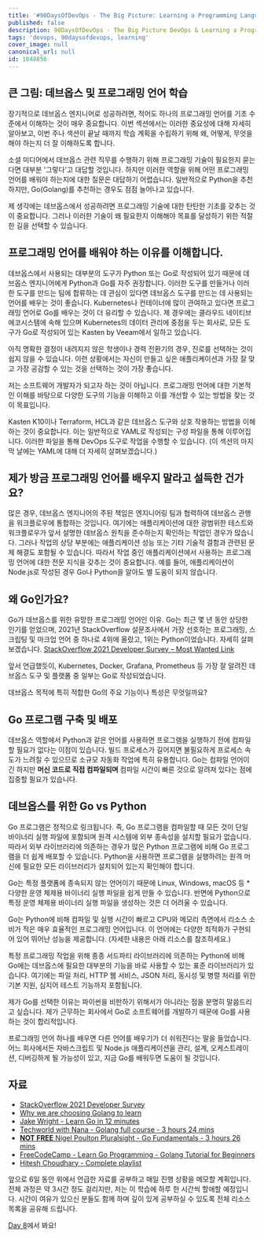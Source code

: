 ```yaml
---
title: '#90DaysOfDevOps - The Big Picture: Learning a Programming Language - Day 7'
published: false
description: 90DaysOfDevOps - The Big Picture DevOps & Learning a Programming Language
tags: 'devops, 90daysofdevops, learning'
cover_image: null
canonical_url: null
id: 1048856
---
```


## 큰 그림: 데브옵스 및 프로그래밍 언어 학습

장기적으로 데브옵스 엔지니어로 성공하려면, 적어도 하나의 프로그래밍 언어를 기초 수준에서 이해하는 것이 매우 중요합니다. 이번 섹션에서는 이러한 중요성에 대해 자세히 알아보고, 이번 주나 섹션이 끝날 때까지 학습 계획을 수립하기 위해 왜, 어떻게, 무엇을 해야 하는지 더 잘 이해하도록 합니다.

소셜 미디어에서 데브옵스 관련 직무를 수행하기 위해 프로그래밍 기술이 필요한지 묻는다면 대부분 '그렇다'고 대답할 것입니다. 하지만 이러한 역할을 위해 어떤 프로그래밍 언어를 배워야 하는지에 대한 질문은 대답하기 어렵습니다. 일반적으로 Python을 추천하지만, Go(Golang)를 추천하는 경우도 점점 늘어나고 있습니다.

제 생각에는 데브옵스에서 성공하려면 프로그래밍 기술에 대한 탄탄한 기초를 갖추는 것이 중요합니다. 그러나 이러한 기술이 왜 필요한지 이해해야 목표를 달성하기 위한 적절한 길을 선택할 수 있습니다.

## 프로그래밍 언어를 배워야 하는 이유를 이해합니다.

데브옵스에서 사용되는 대부분의 도구가 Python 또는 Go로 작성되어 있기 때문에 데브옵스 엔지니어에게 Python과 Go를 자주 권장합니다. 이러한 도구를 만들거나 이러한 도구를 만드는 팀에 합류하는 데 관심이 있다면 데브옵스 도구를 만드는 데 사용되는 언어를 배우는 것이 좋습니다. Kubernetes나 컨테이너에 많이 관여하고 있다면 프로그래밍 언어로 Go를 배우는 것이 더 유리할 수 있습니다. 제 경우에는 클라우드 네이티브 에코시스템에 속해 있으며 Kubernetes의 데이터 관리에 중점을 두는 회사로, 모든 도구가 Go로 작성되어 있는 Kasten by Veeam에서 일하고 있습니다.

아직 명확한 결정이 내려지지 않은 학생이나 경력 전환기의 경우, 진로를 선택하는 것이 쉽지 않을 수 있습니다. 이런 상황에서는 자신이 만들고 싶은 애플리케이션과 가장 잘 맞고 가장 공감할 수 있는 것을 선택하는 것이 가장 좋습니다.

저는 소프트웨어 개발자가 되고자 하는 것이 아닙니다. 프로그래밍 언어에 대한 기본적인 이해를 바탕으로 다양한 도구의 기능을 이해하고 이를 개선할 수 있는 방법을 찾는 것이 목표입니다.

Kasten K10이나 Terraform, HCL과 같은 데브옵스 도구와 상호 작용하는 방법을 이해하는 것이 중요합니다. 이는 일반적으로 YAML로 작성되는 구성 파일을 통해 이루어집니다. 이러한 파일을 통해 DevOps 도구로 작업을 수행할 수 있습니다. (이 섹션의 마지막 날에는 YAML에 대해 더 자세히 살펴보겠습니다.)

## 제가 방금 프로그래밍 언어를 배우지 말라고 설득한 건가요?

많은 경우, 데브옵스 엔지니어의 주된 책임은 엔지니어링 팀과 협력하여 데브옵스 관행을 워크플로우에 통합하는 것입니다. 여기에는 애플리케이션에 대한 광범위한 테스트와 워크플로우가 앞서 설명한 데브옵스 원칙을 준수하는지 확인하는 작업인 경우가 많습니다. 그러나 작업의 상당 부분에는 애플리케이션 성능 또는 기타 기술적 결함과 관련된 문제 해결도 포함될 수 있습니다. 따라서 작업 중인 애플리케이션에서 사용하는 프로그래밍 언어에 대한 전문 지식을 갖추는 것이 중요합니다. 예를 들어, 애플리케이션이 Node.js로 작성된 경우 Go나 Python을 알아도 별 도움이 되지 않습니다.

## 왜 Go인가요?

Go가 데브옵스를 위한 유망한 프로그래밍 언어인 이유. Go는 최근 몇 년 동안 상당한 인기를 얻었으며, 2021년 StackOverflow 설문조사에서 가장 선호하는 프로그래밍, 스크립팅 및 마크업 언어 중 하나로 4위에 올랐고, 1위는 Python이었습니다. 자세히 살펴보겠습니다. [StackOverflow 2021 Developer Survey – Most Wanted Link](https://insights.stackoverflow.com/survey/2021#section-most-loved-dreaded-and-wanted-programming-scripting-and-markup-languages)

앞서 언급했듯이, Kubernetes, Docker, Grafana, Prometheus 등 가장 잘 알려진 데브옵스 도구 및 플랫폼 중 일부는 Go로 작성되었습니다.

데브옵스 목적에 특히 적합한 Go의 주요 기능이나 특성은 무엇일까요?

## Go 프로그램 구축 및 배포

데브옵스 역할에서 Python과 같은 언어를 사용하면 프로그램을 실행하기 전에 컴파일할 필요가 없다는 이점이 있습니다. 빌드 프로세스가 길어지면 불필요하게 프로세스 속도가 느려질 수 있으므로 소규모 자동화 작업에 특히 유용합니다. Go는 컴파일 언어이긴 하지만 **머신 코드로 직접 컴파일되며** 컴파일 시간이 빠른 것으로 알려져 있다는 점에 집중할 필요가 있습니다.

## 데브옵스를 위한 Go vs Python

Go 프로그램은 정적으로 링크됩니다. 즉, Go 프로그램을 컴파일할 때 모든 것이 단일 바이너리 실행 파일에 포함되며 원격 시스템에 외부 종속성을 설치할 필요가 없습니다. 따라서 외부 라이브러리에 의존하는 경우가 많은 Python 프로그램에 비해 Go 프로그램을 더 쉽게 배포할 수 있습니다. Python을 사용하면 프로그램을 실행하려는 원격 머신에 필요한 모든 라이브러리가 설치되어 있는지 확인해야 합니다.

Go는 특정 플랫폼에 종속되지 않는 언어이기 때문에 Linux, Windows, macOS 등 \*다양한 운영 체제용 바이너리 실행 파일을 쉽게 만들 수 있습니다. 반면에 Python으로 특정 운영 체제용 바이너리 실행 파일을 생성하는 것은 더 어려울 수 있습니다.

Go는 Python에 비해 컴파일 및 실행 시간이 빠르고 CPU와 메모리 측면에서 리소스 소비가 적은 매우 효율적인 프로그래밍 언어입니다. 이 언어에는 다양한 최적화가 구현되어 있어 뛰어난 성능을 제공합니다. (자세한 내용은 아래 리소스를 참조하세요.)

특정 프로그래밍 작업을 위해 종종 서드파티 라이브러리에 의존하는 Python에 비해 Go에는 데브옵스에 필요한 대부분의 기능을 바로 사용할 수 있는 표준 라이브러리가 있습니다. 여기에는 파일 처리, HTTP 웹 서비스, JSON 처리, 동시성 및 병렬 처리를 위한 기본 지원, 심지어 테스트 기능까지 포함됩니다.

제가 Go를 선택한 이유는 파이썬을 비판하기 위해서가 아니라는 점을 분명히 말씀드리고 싶습니다. 제가 근무하는 회사에서 Go로 소프트웨어를 개발하기 때문에 Go를 사용하는 것이 합리적입니다.

프로그래밍 언어 하나를 배우면 다른 언어를 배우기가 더 쉬워진다는 말을 들었습니다. 어느 회사에서든 자바스크립트 및 Node.js 애플리케이션을 관리, 설계, 오케스트레이션, 디버깅하게 될 가능성이 있고, 지금 Go를 배워두면 도움이 될 것입니다.

## 자료

- [StackOverflow 2021 Developer Survey](https://insights.stackoverflow.com/survey/2021)
- [Why we are choosing Golang to learn](https://www.youtube.com/watch?v=7pLqIIAqZD4&t=9s)
- [Jake Wright - Learn Go in 12 minutes](https://www.youtube.com/watch?v=C8LgvuEBraI&t=312s)
- [Techworld with Nana - Golang full course - 3 hours 24 mins](https://www.youtube.com/watch?v=yyUHQIec83I)
- [**NOT FREE** Nigel Poulton Pluralsight - Go Fundamentals - 3 hours 26 mins](https://www.pluralsight.com/courses/go-fundamentals)
- [FreeCodeCamp - Learn Go Programming - Golang Tutorial for Beginners](https://www.youtube.com/watch?v=YS4e4q9oBaU&t=1025s)
- [Hitesh Choudhary - Complete playlist](https://www.youtube.com/playlist?list=PLRAV69dS1uWSR89FRQGZ6q9BR2b44Tr9N)

앞으로 6일 동안 위에서 언급한 자료를 공부하고 매일 진행 상황을 메모할 계획입니다. 전체 과정은 약 3시간 정도 걸리지만, 저는 이 학습에 하루 한 시간씩 할애할 예정입니다. 시간이 여유가 있으신 분들도 함께 하며 깊이 있게 공부하실 수 있도록 전체 리소스 목록을 공유해 드립니다.

[Day 8](day08.md)에서 봐요!
